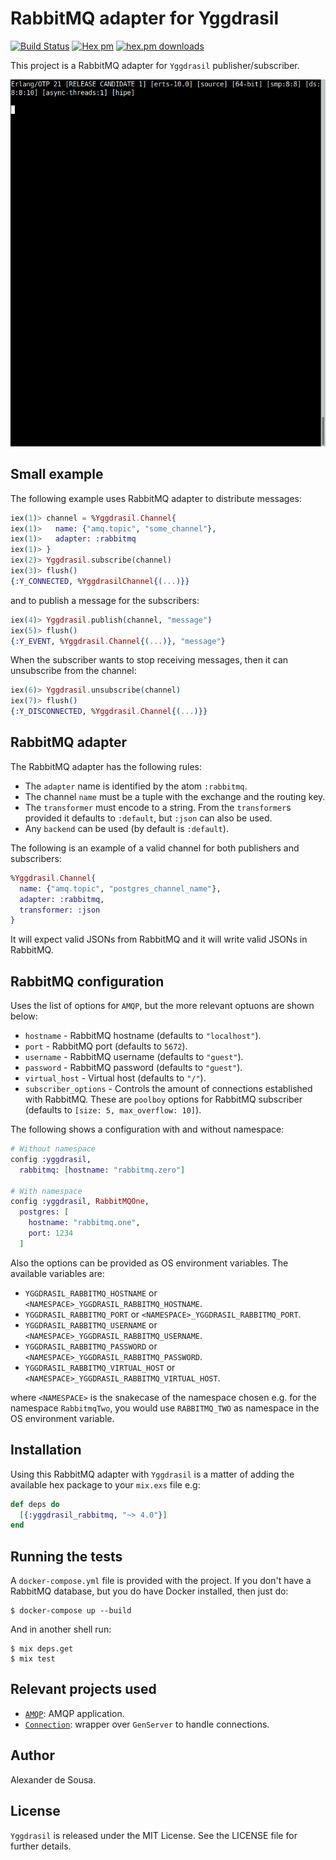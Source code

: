# RabbitMQ adapter for Yggdrasil

[![Build Status](https://travis-ci.org/gmtprime/yggdrasil_rabbitmq.svg?branch=master)](https://travis-ci.org/gmtprime/yggdrasil_rabbitmq) [![Hex pm](http://img.shields.io/hexpm/v/yggdrasil_rabbitmq.svg?style=flat)](https://hex.pm/packages/yggdrasil_rabbitmq) [![hex.pm downloads](https://img.shields.io/hexpm/dt/yggdrasil_rabbitmq.svg?style=flat)](https://hex.pm/packages/yggdrasil_rabbitmq)

This project is a RabbitMQ adapter for `Yggdrasil` publisher/subscriber.

![demo](https://raw.githubusercontent.com/gmtprime/yggdrasil_rabbitmq/master/images/demo.gif)

## Small example

The following example uses RabbitMQ adapter to distribute messages:

```elixir
iex(1)> channel = %Yggdrasil.Channel{
iex(1)>   name: {"amq.topic", "some_channel"},
iex(1)>   adapter: :rabbitmq
iex(1)> }
iex(2)> Yggdrasil.subscribe(channel)
iex(3)> flush()
{:Y_CONNECTED, %YggdrasilChannel{(...)}}
```

and to publish a message for the subscribers:

```elixir
iex(4)> Yggdrasil.publish(channel, "message")
iex(5)> flush()
{:Y_EVENT, %Yggdrasil.Channel{(...)}, "message"}
```

When the subscriber wants to stop receiving messages, then it can unsubscribe
from the channel:

```elixir
iex(6)> Yggdrasil.unsubscribe(channel)
iex(7)> flush()
{:Y_DISCONNECTED, %Yggdrasil.Channel{(...)}}
```

## RabbitMQ adapter

The RabbitMQ adapter has the following rules:
  * The `adapter` name is identified by the atom `:rabbitmq`.
  * The channel `name` must be a tuple with the exchange and the routing key.
  * The `transformer` must encode to a string. From the `transformer`s provided
  it defaults to `:default`, but `:json` can also be used.
  * Any `backend` can be used (by default is `:default`).

The following is an example of a valid channel for both publishers and
subscribers:

```elixir
%Yggdrasil.Channel{
  name: {"amq.topic", "postgres_channel_name"},
  adapter: :rabbitmq,
  transformer: :json
}
```

It will expect valid JSONs from RabbitMQ and it will write valid JSONs in
RabbitMQ.

## RabbitMQ configuration

Uses the list of options for `AMQP`, but the more relevant optuons are
shown below:
  * `hostname` - RabbitMQ hostname (defaults to `"localhost"`).
  * `port` - RabbitMQ port (defaults to `5672`).
  * `username` - RabbitMQ username (defaults to `"guest"`).
  * `password` - RabbitMQ password (defaults to `"guest"`).
  * `virtual_host` - Virtual host (defaults to `"/"`).
  * `subscriber_options` - Controls the amount of connections established with
  RabbitMQ. These are `poolboy` options for RabbitMQ subscriber (defaults to
  `[size: 5, max_overflow: 10]`).

The following shows a configuration with and without namespace:

```elixir
# Without namespace
config :yggdrasil,
  rabbitmq: [hostname: "rabbitmq.zero"]

# With namespace
config :yggdrasil, RabbitMQOne,
  postgres: [
    hostname: "rabbitmq.one",
    port: 1234
  ]
```

Also the options can be provided as OS environment variables. The available
variables are:

  * `YGGDRASIL_RABBITMQ_HOSTNAME` or `<NAMESPACE>_YGGDRASIL_RABBITMQ_HOSTNAME`.
  * `YGGDRASIL_RABBITMQ_PORT` or `<NAMESPACE>_YGGDRASIL_RABBITMQ_PORT`.
  * `YGGDRASIL_RABBITMQ_USERNAME` or `<NAMESPACE>_YGGDRASIL_RABBITMQ_USERNAME`.
  * `YGGDRASIL_RABBITMQ_PASSWORD` or `<NAMESPACE>_YGGDRASIL_RABBITMQ_PASSWORD`.
  * `YGGDRASIL_RABBITMQ_VIRTUAL_HOST` or
  `<NAMESPACE>_YGGDRASIL_RABBITMQ_VIRTUAL_HOST`.

where `<NAMESPACE>` is the snakecase of the namespace chosen e.g. for the
namespace `RabbitmqTwo`, you would use `RABBITMQ_TWO` as namespace in the OS
environment variable.

## Installation

Using this RabbitMQ adapter with `Yggdrasil` is a matter of adding the
available hex package to your `mix.exs` file e.g:

```elixir
def deps do
  [{:yggdrasil_rabbitmq, "~> 4.0"}]
end
```

## Running the tests

A `docker-compose.yml` file is provided with the project. If  you don't have a
RabbitMQ database, but you do have Docker installed, then just do:

```
$ docker-compose up --build
```

And in another shell run:

```
$ mix deps.get
$ mix test
```

## Relevant projects used

  * [`AMQP`](https://github.com/pma/amqp): AMQP application.
  * [`Connection`](https://github.com/fishcakez/connection): wrapper over
  `GenServer` to handle connections.

## Author

Alexander de Sousa.

## License

`Yggdrasil` is released under the MIT License. See the LICENSE file for further
details.
